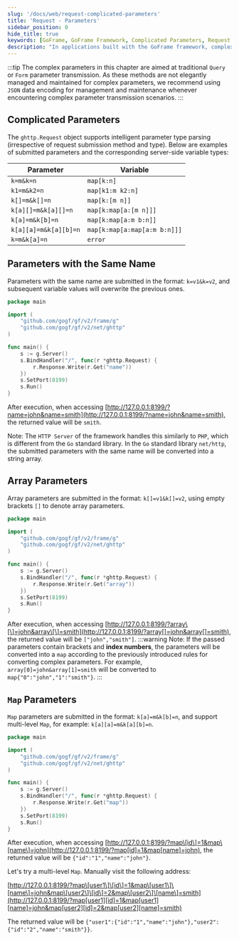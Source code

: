 ```yaml
---
slug: '/docs/web/request-complicated-parameters'
title: 'Request - Parameters'
sidebar_position: 0
hide_title: true
keywords: [GoFrame, GoFrame Framework, Complicated Parameters, Request Input, Query Parameters, Form Parameters, JSON Data, HTTP Server, Array Parameters, Map Parameters]
description: "In applications built with the GoFrame framework, complex parameter transmission is achieved through Query or Form parameters. The document details the submission formats and server-side parsing methods for parameters with the same name, array parameters, and Map parameters, along with code examples. It is recommended to manage and maintain complex parameter transmission using JSON data encoding whenever possible."
---
```

:::tip
The complex parameters in this chapter are aimed at traditional `Query` or `Form` parameter transmission. As these methods are not elegantly managed and maintained for complex parameters, we recommend using `JSON` data encoding for management and maintenance whenever encountering complex parameter transmission scenarios.
:::
## Complicated Parameters

The `ghttp.Request` object supports intelligent parameter type parsing (irrespective of request submission method and type). Below are examples of submitted parameters and the corresponding server-side variable types:

| Parameter | Variable |
| --- | --- |
| `k=m&k=n` | `map[k:n]` |
| `k1=m&k2=n` | `map[k1:m k2:n]` |
| `k[]=m&k[]=n` | `map[k:[m n]]` |
| `k[a][]=m&k[a][]=n` | `map[k:map[a:[m n]]]` |
| `k[a]=m&k[b]=n` | `map[k:map[a:m b:n]]` |
| `k[a][a]=m&k[a][b]=n` | `map[k:map[a:map[a:m b:n]]]` |
| `k=m&k[a]=n` | `error` |

## Parameters with the Same Name

Parameters with the same name are submitted in the format: `k=v1&k=v2`, and subsequent variable values will overwrite the previous ones.

```go
package main

import (
    "github.com/gogf/gf/v2/frame/g"
    "github.com/gogf/gf/v2/net/ghttp"
)

func main() {
    s := g.Server()
    s.BindHandler("/", func(r *ghttp.Request) {
        r.Response.Write(r.Get("name"))
    })
    s.SetPort(8199)
    s.Run()
}
```

After execution, when accessing [http://127.0.0.1:8199/?name=john&name=smith](http://127.0.0.1:8199/?name=john&name=smith), the returned value will be `smith`.

Note: The `HTTP Server` of the framework handles this similarly to `PHP`, which is different from the `Go` standard library. In the `Go` standard library `net/http`, the submitted parameters with the same name will be converted into a string array.

## Array Parameters

Array parameters are submitted in the format: `k[]=v1&k[]=v2`, using empty brackets `[]` to denote array parameters.

```go
package main

import (
    "github.com/gogf/gf/v2/frame/g"
    "github.com/gogf/gf/v2/net/ghttp"
)

func main() {
    s := g.Server()
    s.BindHandler("/", func(r *ghttp.Request) {
        r.Response.Write(r.Get("array"))
    })
    s.SetPort(8199)
    s.Run()
}
```

After execution, when accessing [http://127.0.0.1:8199/?array\[\]=john&array\[\]=smith](http://127.0.0.1:8199/?array[]=john&array[]=smith), the returned value will be `["john","smith"]`.
:::warning
Note: If the passed parameters contain brackets and **index numbers**, the parameters will be converted into a `map` according to the previously introduced rules for converting complex parameters. For example, `array[0]=john&array[1]=smith` will be converted to `map{"0":"john","1":"smith"}`.
:::
## `Map` Parameters

`Map` parameters are submitted in the format: `k[a]=m&k[b]=n`, and support multi-level `Map`, for example: `k[a][a]=m&k[a][b]=n`.

```go
package main

import (
    "github.com/gogf/gf/v2/frame/g"
    "github.com/gogf/gf/v2/net/ghttp"
)

func main() {
    s := g.Server()
    s.BindHandler("/", func(r *ghttp.Request) {
        r.Response.Write(r.Get("map"))
    })
    s.SetPort(8199)
    s.Run()
}
```

After execution, when accessing [http://127.0.0.1:8199/?map\[id\]=1&map\[name\]=john](http://127.0.0.1:8199/?map[id]=1&map[name]=john), the returned value will be `{"id":"1","name":"john"}`.

Let's try a multi-level `Map`. Manually visit the following address:

[http://127.0.0.1:8199/?map\[user1\]\[id\]=1&map\[user1\]\[name\]=john&map\[user2\]\[id\]=2&map\[user2\]\[name\]=smith](http://127.0.0.1:8199/?map[user1][id]=1&map[user1][name]=john&map[user2][id]=2&map[user2][name]=smith)

The returned value will be `{"user1":{"id":"1","name":"john"},"user2":{"id":"2","name":"smith"}}`.